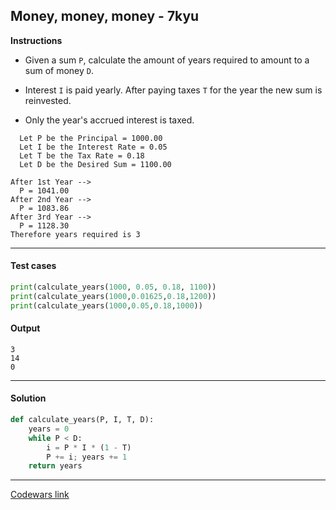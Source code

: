 ## Money, money, money - 7kyu

**Instructions**

- Given a sum `P`, calculate the amount of years required to amount to a sum of money `D`.

- Interest `I` is paid yearly. After paying taxes `T` for the year the new sum is reinvested.

- Only the year's accrued interest is taxed.

```
  Let P be the Principal = 1000.00
  Let I be the Interest Rate = 0.05
  Let T be the Tax Rate = 0.18
  Let D be the Desired Sum = 1100.00

After 1st Year -->
  P = 1041.00
After 2nd Year -->
  P = 1083.86
After 3rd Year -->
  P = 1128.30
Therefore years required is 3
```

---

#### Test cases

```python
print(calculate_years(1000, 0.05, 0.18, 1100))
print(calculate_years(1000,0.01625,0.18,1200))
print(calculate_years(1000,0.05,0.18,1000))
```

#### Output
```
3
14
0
```

---

#### Solution

```python
def calculate_years(P, I, T, D):
    years = 0
    while P < D:
        i = P * I * (1 - T)
        P += i; years += 1
    return years
```

---

[Codewars link](https://www.codewars.com/kata/563f037412e5ada593000114)
